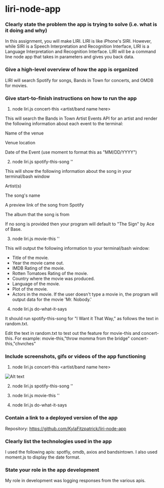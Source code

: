 # liri-node-app

### Clearly state the problem the app is trying to solve (i.e. what is it doing and why)
In this assignment, you will make LIRI. LIRI is like iPhone's SIRI. However, while SIRI is a Speech Interpretation and Recognition Interface, LIRI is a Language Interpretation and Recognition Interface. LIRI will be a command line node app that takes in parameters and gives you back data.

### Give a high-level overview of how the app is organized

LIRI will search Spotify for songs, Bands in Town for concerts, and OMDB for movies.

### Give start-to-finish instructions on how to run the app

1. node liri.js concert-this <artist/band name here>

This will search the Bands in Town Artist Events API for an artist and render the following information about each event to the terminal:

Name of the venue

Venue location

Date of the Event (use moment to format this as "MM/DD/YYYY")


2. node liri.js spotify-this-song '<song name here>'

This will show the following information about the song in your terminal/bash window

Artist(s)

The song's name

A preview link of the song from Spotify

The album that the song is from

If no song is provided then your program will default to "The Sign" by Ace of Base.

3. node liri.js movie-this '<movie name here>'

This will output the following information to your terminal/bash window:

  * Title of the movie.
  * Year the movie came out.
  * IMDB Rating of the movie.
  * Rotten Tomatoes Rating of the movie.
  * Country where the movie was produced.
  * Language of the movie.
  * Plot of the movie.
  * Actors in the movie.
If the user doesn't type a movie in, the program will output data for the movie 'Mr. Nobody.'


4. node liri.js do-what-it-says

It should run spotify-this-song for "I Want it That Way," as follows the text in random.txt.

Edit the text in random.txt to test out the feature for movie-this and concert-this.
For example: 
movie-this,"throw momma from the bridge"
concert-this,"chvrches"
### Include screenshots, gifs or videos of the app functioning
1. node liri.js concert-this <artist/band name here>

![Alt text](/liri-node-app/screenshots/concert-this.png?raw=true)

2. node liri.js spotify-this-song '<song name here>'



3. node liri.js movie-this '<movie name here>'



4. node liri.js do-what-it-says




### Contain a link to a deployed version of the app
Repository: https://github.com/KylaFitzpatrick/liri-node-app
### Clearly list the technologies used in the app
I used the following apis: spotfiy, omdb, axios and bandsintown.  I also used moment.js to display the date format. 
### State your role in the app development
My role in development was logging responses from the various apis. 